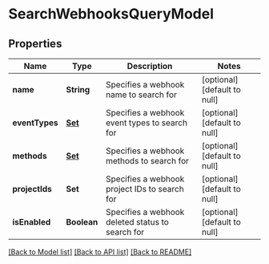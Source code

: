 # SearchWebhooksQueryModel
## Properties

| Name | Type | Description | Notes |
|------------ | ------------- | ------------- | -------------|
| **name** | **String** | Specifies a webhook name to search for | [optional] [default to null] |
| **eventTypes** | [**Set**](WebHookEventTypeModel.md) | Specifies a webhook event types to search for | [optional] [default to null] |
| **methods** | [**Set**](RequestTypeModel.md) | Specifies a webhook methods to search for | [optional] [default to null] |
| **projectIds** | **Set** | Specifies a webhook project IDs to search for | [optional] [default to null] |
| **isEnabled** | **Boolean** | Specifies a webhook deleted status to search for | [optional] [default to null] |

[[Back to Model list]](../README.md#documentation-for-models) [[Back to API list]](../README.md#documentation-for-api-endpoints) [[Back to README]](../README.md)

